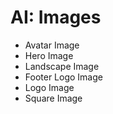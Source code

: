 # AI: Images

- Avatar Image
- Hero Image
- Landscape Image
- Footer Logo Image
- Logo Image
- Square Image